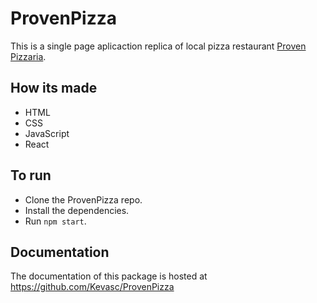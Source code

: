 # ProvenPizza

This is a single page aplicaction replica of local pizza restaurant [Proven Pizzaria](https://www.provenpizzeria.co.uk/).

## How its made 
- HTML
- CSS
- JavaScript
- React


## To run 
- Clone the ProvenPizza repo.
- Install the dependencies.
- Run `npm start`.


## Documentation

The documentation of this package is hosted at https://github.com/Kevasc/ProvenPizza
